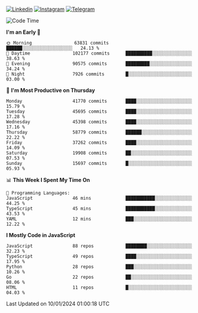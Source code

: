 [![Linkedin](https://img.shields.io/badge/-Archie-blue?style=flat-square&labelColor=gray&logo=Linkedin&logoColor=white&link=https://www.linkedin.com/in/archisdi)](https://www.linkedin.com/in/archisdi)
[![Instagram](https://img.shields.io/badge/-@archisdi-orange?style=flat-square&labelColor=gray&logo=Instagram&logoColor=white&link=https://www.instagram.com/archisdi)](https://www.instagram.com/archisdi)
[![Telegram](https://img.shields.io/badge/-aai-informational?style=flat-square&labelColor=gray&logo=telegram&logoColor=white&link=https://t.me/archisdi)](https://t.me/archisdi)

<!--START_SECTION:waka-->
![Code Time](http://img.shields.io/badge/Code%20Time-2%2C497%20hrs%2020%20mins-blue)

**I'm an Early 🐤** 

```text
🌞 Morning                63831 commits       ██████░░░░░░░░░░░░░░░░░░░   24.13 % 
🌆 Daytime                102177 commits      ██████████░░░░░░░░░░░░░░░   38.63 % 
🌃 Evening                90575 commits       █████████░░░░░░░░░░░░░░░░   34.24 % 
🌙 Night                  7926 commits        █░░░░░░░░░░░░░░░░░░░░░░░░   03.00 % 
```
📅 **I'm Most Productive on Thursday** 

```text
Monday                   41770 commits       ████░░░░░░░░░░░░░░░░░░░░░   15.79 % 
Tuesday                  45695 commits       ████░░░░░░░░░░░░░░░░░░░░░   17.28 % 
Wednesday                45398 commits       ████░░░░░░░░░░░░░░░░░░░░░   17.16 % 
Thursday                 58779 commits       ██████░░░░░░░░░░░░░░░░░░░   22.22 % 
Friday                   37262 commits       ████░░░░░░░░░░░░░░░░░░░░░   14.09 % 
Saturday                 19908 commits       ██░░░░░░░░░░░░░░░░░░░░░░░   07.53 % 
Sunday                   15697 commits       █░░░░░░░░░░░░░░░░░░░░░░░░   05.93 % 
```


📊 **This Week I Spent My Time On** 

```text
💬 Programming Languages: 
JavaScript               46 mins             ███████████░░░░░░░░░░░░░░   44.25 % 
TypeScript               45 mins             ███████████░░░░░░░░░░░░░░   43.53 % 
YAML                     12 mins             ███░░░░░░░░░░░░░░░░░░░░░░   12.22 % 
```

**I Mostly Code in JavaScript** 

```text
JavaScript               88 repos            ████████░░░░░░░░░░░░░░░░░   32.23 % 
TypeScript               49 repos            ████░░░░░░░░░░░░░░░░░░░░░   17.95 % 
Python                   28 repos            ███░░░░░░░░░░░░░░░░░░░░░░   10.26 % 
Go                       22 repos            ██░░░░░░░░░░░░░░░░░░░░░░░   08.06 % 
HTML                     11 repos            █░░░░░░░░░░░░░░░░░░░░░░░░   04.03 % 
```




 Last Updated on 10/01/2024 01:00:18 UTC
<!--END_SECTION:waka-->